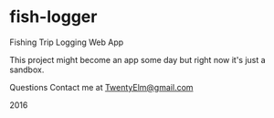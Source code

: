 # fish-logger
Fishing Trip Logging Web App

This project might become an app some day but right now it's just a sandbox.

Questions Contact me at TwentyElm@gmail.com

2016
